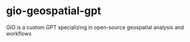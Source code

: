 # gio-geospatial-gpt
GIO is a custom GPT specializing in open-source geospatial analysis and workflows
